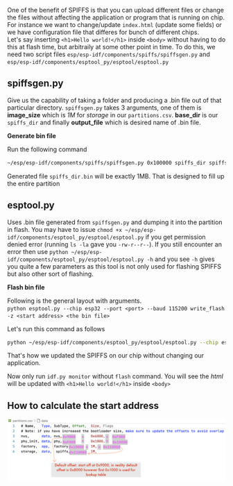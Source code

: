 One of the benefit of SPIFFS is that you can upload different files or change the files without affecting the application or program that is running on chip.   
For instance we want to change/update `index.html` (update some fields) or we have configuration file that differes for bunch of different chips.   
Let's say inserting `<h1>Hello world!</h1>` inside `<body>` without having to do this at flash time, but arbitraily at some other point in time. To do this, we need two script files `esp/esp-idf/components/spiffs/spiffsgen.py` and `esp/esp-idf/components/esptool_py/esptool/esptool.py`     
    
## spiffsgen.py   
Give us the capability of taking a folder and producing a .bin file out of that particular directory. `spiffsgen.py` takes 3 arguments, one of them is **image_size** which is _1M_ for _storage_ in our `partitions.csv`. **base_dir** is our `spiffs_dir` and finally **output_file** which is desired name of .bin file.   

**Generate bin file**       
     
Run the following command    
```bash
~/esp/esp-idf/components/spiffs/spiffsgen.py 0x100000 spiffs_dir spiffs_dir.bin
```      
   
Generated file `spiffs_dir.bin` will be exactly 1MB. That is designed to fill up the entire partition

## esptool.py   
Uses .bin file generated from `spiffsgen.py` and dumping it into the partition in flash. You may have to issue `chmod +x ~/esp/esp-idf/components/esptool_py/esptool/esptool.py` if you get permission denied error (running `ls -la` gave you `-rw-r--r--`). If you still encounter an error then use `python ~/esp/esp-idf/components/esptool_py/esptool/esptool.py -h` and you see `-h` gives you quite a few parameters as this tool is not only used for flashing SPIFFS but also other sort of flashing.    

**Flash bin file**    
     
Following is the general layout with arguments.     
`python esptool.py --chip esp32 --port <port> --baud 115200 write_flash -z <start address> <the bin file>`           
    
Let's run this command as follows    
```bash
python ~/esp/esp-idf/components/esptool_py/esptool/esptool.py --chip esp32 --port /dev/tty.usbserial-0001 --baud 115200 write_flash -z 0x110000 spiffs_dir.bin
```         
    
That's how we updated the SPIFFS on our chip without changing our application.     
     
Now only run `idf.py monitor` without `flash` command. You will see the _html_ will be updated with `<h1>Hello world!</h1>` inside `<body>`    
     
## How to calculate the start address    
     
<img src="../imgs/02.png" alt="Calculate the start address of storage" title="Calculate the start address of storage">        
